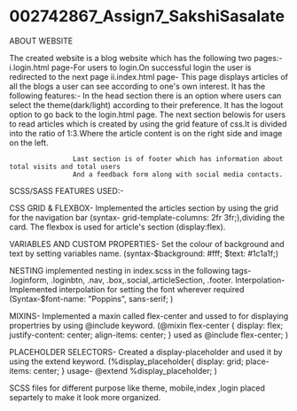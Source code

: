 # 002742867_Assign7_SakshiSasalate

ABOUT WEBSITE

The created website is a blog website which has the following two pages:-
i.login.html page-For users to login.On successful login the user is redirected to the next page
ii.index.html page- This page displays articles of all the blogs a user can see according to one's own interest.
                    It has the following features:-
                    In the head section there is an option where users can select the theme(dark/light) according to their preference.
                    It has the logout option to go back to the login.html page.
                    The next section belowis for users to read articles which is created by using the grid feature of css.It is divided into the ratio of 1:3.Where the                     article content is on the right side and image on the left.
                    
                    Last section is of footer which has information about total visits and total users
                    And a feedback form along with social media contacts.
                    
 
 SCSS/SASS FEATURES USED:-
 
 CSS GRID & FLEXBOX- Implemented the articles section by using the grid for the navigation bar (syntax- grid-template-columns: 2fr 3fr;),dividing the card. The flexbox is used for article's section (display:flex).
 
  VARIABLES AND CUSTOM PROPERTIES- Set the colour of background and text by setting variables name. 
 (syntax-$background: #fff; $text: #1c1a1f;)
 
NESTING implemented nesting in index.scss in the following tags- .loginform, .loginbtn, .nav, .box,.social,.articleSection, .footer.
 Interpolation- Implemented interpolation for setting the font wherever required 
 (Syntax-$font-name: "Poppins", sans-serif; )
 
MIXINS- Implemented a maxin called flex-center and ussed to for displaying propertries by using @include keyword.
 (@mixin flex-center {
  display: flex;
  justify-content: center;
  align-items: center;
  }
used as  @include flex-center;
)

PLACEHOLDER SELECTORS- Created a display-placeholder and used it by using the extend keyword.
(%display_placeholder{
  display: grid;
  place-items: center;
}
usage- @extend %display_placeholder;
)

SCSS files for different purpose like theme, mobile,index ,login placed separtely to make it look more organized.             
              
                
